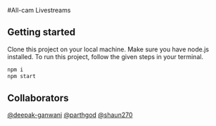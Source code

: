 #All-cam Livestreams

## Getting started
Clone this project on your local machine. Make sure you have node.js installed.
To run this project, follow the given steps in your terminal.

```bash
npm i 
npm start
```

## Collaborators
[@deepak-ganwani](https://github.com/deepak-ganwani)
[@parthgod](https://github.com/parthgod)
[@shaun270](https://github.com/shaun270)
